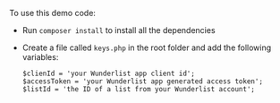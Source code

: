 To use this demo code:

* Run `composer install` to install all the dependencies
* Create a file called `keys.php` in the root folder and add the following variables:

    ```
    $clienId = 'your Wunderlist app client id';
    $accessToken = 'your Wunderlist app generated access token';
    $listId = 'the ID of a list from your Wunderlist account';
    ```
